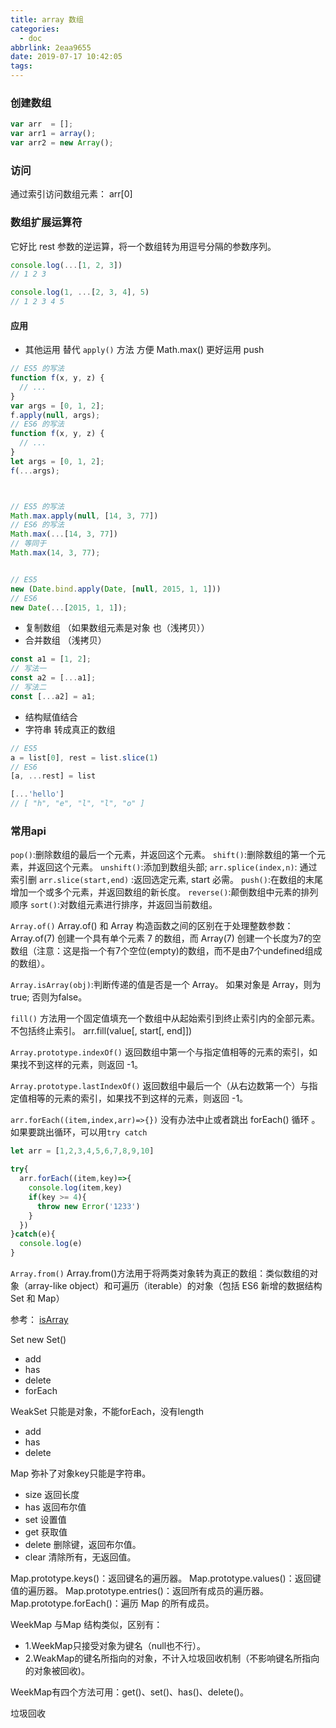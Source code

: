 ```yaml
---
title: array 数组
categories:
  - doc
abbrlink: 2eaa9655
date: 2019-07-17 10:42:05
tags:
---
```


### 创建数组
```javaScript
var arr  = [];
var arr1 = array();
var arr2 = new Array();
```
<!-- more -->

### 访问
通过索引访问数组元素： arr[0]

### 数组扩展运算符
它好比 rest 参数的逆运算，将一个数组转为用逗号分隔的参数序列。
```js
console.log(...[1, 2, 3])
// 1 2 3

console.log(1, ...[2, 3, 4], 5)
// 1 2 3 4 5
```
#### 应用

+ 其他运用
替代 `apply()` 方法
方便 Math.max()
更好运用 push
```js
// ES5 的写法
function f(x, y, z) {
  // ...
}
var args = [0, 1, 2];
f.apply(null, args);
// ES6 的写法
function f(x, y, z) {
  // ...
}
let args = [0, 1, 2];
f(...args);



// ES5 的写法
Math.max.apply(null, [14, 3, 77])
// ES6 的写法
Math.max(...[14, 3, 77])
// 等同于
Math.max(14, 3, 77);


// ES5
new (Date.bind.apply(Date, [null, 2015, 1, 1]))
// ES6
new Date(...[2015, 1, 1]);

```

+ 复制数组 （如果数组元素是对象 也（浅拷贝））
+ 合并数组 （浅拷贝）

```js
const a1 = [1, 2];
// 写法一
const a2 = [...a1];
// 写法二
const [...a2] = a1;
```
+ 结构赋值结合 
+ 字符串 转成真正的数组
```js
// ES5
a = list[0], rest = list.slice(1)
// ES6
[a, ...rest] = list

[...'hello']
// [ "h", "e", "l", "l", "o" ]

```

### 常用api

`pop()`:删除数组的最后一个元素，并返回这个元素。
`shift()`:删除数组的第一个元素，并返回这个元素。
`unshift()`:添加到数组头部;
`arr.splice(index,n)`: 通过索引删 
`arr.slice(start,end)` :返回选定元素, start 必需。
`push()`:在数组的末尾增加一个或多个元素，并返回数组的新长度。
`reverse()`:颠倒数组中元素的排列顺序
`sort()`:对数组元素进行排序，并返回当前数组。

`Array.of()`
Array.of() 和 Array 构造函数之间的区别在于处理整数参数：Array.of(7) 创建一个具有单个元素 7 的数组，而 Array(7) 创建一个长度为7的空数组（注意：这是指一个有7个空位(empty)的数组，而不是由7个undefined组成的数组）。

`Array.isArray(obj)`:判断传递的值是否是一个 Array。
如果对象是 Array，则为true; 否则为false。

`fill()` 方法用一个固定值填充一个数组中从起始索引到终止索引内的全部元素。不包括终止索引。
arr.fill(value[, start[, end]])

`Array.prototype.indexOf()`
返回数组中第一个与指定值相等的元素的索引，如果找不到这样的元素，则返回 -1。

`Array.prototype.lastIndexOf()`
返回数组中最后一个（从右边数第一个）与指定值相等的元素的索引，如果找不到这样的元素，则返回 -1。


`arr.forEach((item,index,arr)=>{})`
没有办法中止或者跳出 forEach() 循环 。如果要跳出循环，可以用`try catch `

```js
let arr = [1,2,3,4,5,6,7,8,9,10]

try{
  arr.forEach((item,key)=>{
    console.log(item,key)
    if(key >= 4){
      throw new Error('1233')
    }
  })
}catch(e){
  console.log(e)
}
```

`Array.from()`
Array.from()方法用于将两类对象转为真正的数组：类似数组的对象（array-like object）和可遍历（iterable）的对象（包括 ES6 新增的数据结构 Set 和 Map）

参考：
[isArray](https://developer.mozilla.org/zh-CN/docs/Web/JavaScript/Reference/Global_Objects/Array)



Set
new Set()
+ add
+ has 
+ delete
+ forEach

WeakSet 只能是对象，不能forEach，没有length
+ add
+ has 
+ delete

Map 弥补了对象key只能是字符串。
+ size 返回长度
+ has 返回布尔值
+ set 设置值
+ get 获取值
+ delete 删除键，返回布尔值。
+ clear 清除所有，无返回值。

Map.prototype.keys()：返回键名的遍历器。
Map.prototype.values()：返回键值的遍历器。
Map.prototype.entries()：返回所有成员的遍历器。
Map.prototype.forEach()：遍历 Map 的所有成员。

WeekMap 与Map 结构类似，区别有：
+ 1.WeekMap只接受对象为键名（null也不行）。
+ 2.WeakMap的键名所指向的对象，不计入垃圾回收机制（不影响键名所指向的对象被回收)。

WeekMap有四个方法可用：get()、set()、has()、delete()。


垃圾回收